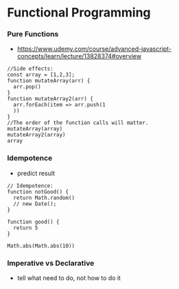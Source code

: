 # Functional Programming
### Pure Functions
- https://www.udemy.com/course/advanced-javascript-concepts/learn/lecture/13828374#overview
```
//Side effects:
const array = [1,2,3];
function mutateArray(arr) {
  arr.pop()
}
function mutateArray2(arr) {
  arr.forEach(item => arr.push(1
  ))
}
//The order of the function calls will matter.
mutateArray(array)
mutateArray2(array)
array
```
### Idempotence
- predict result
```
// Idempotence:
function notGood() {
  return Math.random()
  // new Date();
}

function good() {
  return 5
}

Math.abs(Math.abs(10))
```
### Imperative vs Declarative
- tell what need to do, not how to do it
